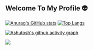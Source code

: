 ## Welcome To My Profile 👽
[![Anurag's GitHub stats](https://github-readme-stats.vercel.app/api?username=raghunath704&show_icons=true&theme=discord_old_blurple&count_private=true)](https://github.com/anuraghazra/github-readme-stats)    [![Top Langs](https://github-readme-stats.vercel.app/api/top-langs/?username=raghunath704&show_icons=true&theme=discord_old_blurple)](https://github.com/anuraghazra/github-readme-stats)

[![Ashutosh's github activity graph](https://activity-graph.herokuapp.com/graph?username=raghunath704&theme=github)](https://github.com/ashutosh00710/github-readme-activity-graph)

![](https://komarev.com/ghpvc/?username=raghunath704&color=blueviolet&style=flat)
